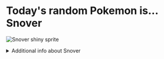 # Today's random Pokemon is... Snover

![Snover shiny sprite](https://raw.githubusercontent.com/PokeAPI/sprites/master/sprites/pokemon/shiny/459.png)

<details>
<summary>Additional info about Snover</summary>

| srpite type | image |
|------|------|
| back_default | ![Snover back_default sprite](https://raw.githubusercontent.com/PokeAPI/sprites/master/sprites/pokemon/back/459.png) |
| back_female | ![Snover back_female sprite](https://raw.githubusercontent.com/PokeAPI/sprites/master/sprites/pokemon/back/female/459.png) |
| back_shiny | ![Snover back_shiny sprite](https://raw.githubusercontent.com/PokeAPI/sprites/master/sprites/pokemon/back/shiny/459.png) |
| back_shiny_female | ![Snover back_shiny_female sprite](https://raw.githubusercontent.com/PokeAPI/sprites/master/sprites/pokemon/back/shiny/female/459.png) |
| front_default | ![Snover front_default sprite](https://raw.githubusercontent.com/PokeAPI/sprites/master/sprites/pokemon/459.png) |
| front_female | ![Snover front_female sprite](https://raw.githubusercontent.com/PokeAPI/sprites/master/sprites/pokemon/female/459.png) |
| front_shiny_female | ![Snover front_shiny_female sprite](https://raw.githubusercontent.com/PokeAPI/sprites/master/sprites/pokemon/shiny/female/459.png) | </details>